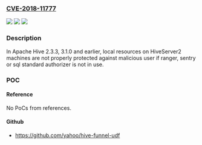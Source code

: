 ### [CVE-2018-11777](https://cve.mitre.org/cgi-bin/cvename.cgi?name=CVE-2018-11777)
![](https://img.shields.io/static/v1?label=Product&message=Apache%20Hive&color=blue)
![](https://img.shields.io/static/v1?label=Version&message=All%20versions%20of%20Hive%2C%20including%202.3.3%2C%203.1.0%20and%20earlier%20&color=brightgreen)
![](https://img.shields.io/static/v1?label=Vulnerability&message=Exposure%20of%20Resource%20to%20Wrong%20Sphere&color=brightgreen)

### Description

In Apache Hive 2.3.3, 3.1.0 and earlier, local resources on HiveServer2 machines are not properly protected against malicious user if ranger, sentry or sql standard authorizer is not in use.

### POC

#### Reference
No PoCs from references.

#### Github
- https://github.com/yahoo/hive-funnel-udf

